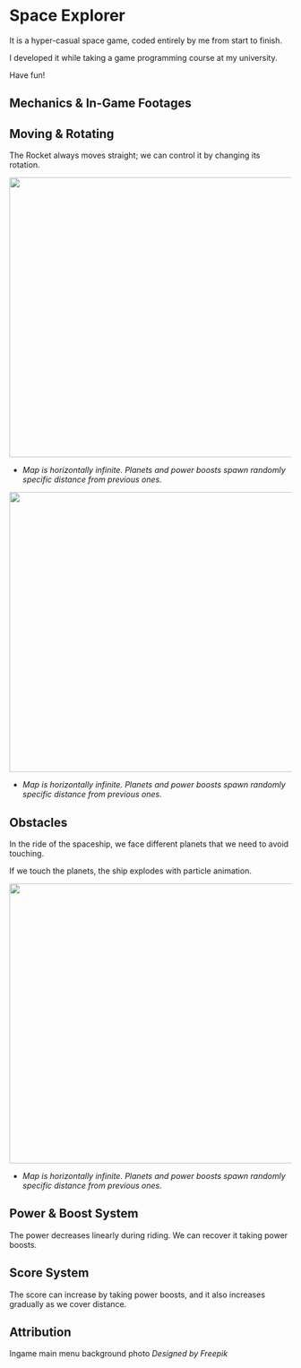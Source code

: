 # Space Explorer

  It is a hyper-casual space game, coded entirely by me from start to finish.
  
  I developed it while taking a game programming course at my university. 
  
  Have fun!


## Mechanics & In-Game Footages

## Moving & Rotating
  The Rocket always moves straight; we can control it by changing its rotation.

  <img src="https://github.com/user-attachments/assets/038d865e-d5cc-4a71-b9bb-7a6b1453c02d" width="750" height="500">
  
  * *Map is horizontally infinite. Planets and power boosts spawn randomly specific distance from previous ones.* 

  <img src="https://github.com/user-attachments/assets/72acab65-a53c-45ce-bb8d-a7e10ff16596" width="750" height="500">

  * *Map is horizontally infinite. Planets and power boosts spawn randomly specific distance from previous ones.* 


## Obstacles
In the ride of the spaceship, we face different planets that we need to avoid touching.

If we touch the planets, the ship explodes with particle animation.

<img src="https://github.com/user-attachments/assets/a181a132-c4d4-45ca-ac40-e49a046cae5d" width="850" height="500">

* *Map is horizontally infinite. Planets and power boosts spawn randomly specific distance from previous ones.* 

## Power & Boost System
The power decreases linearly during riding. We can recover it taking power boosts.

## Score System
The score can increase by taking power boosts, and it also increases gradually as we cover distance.

## Attribution
Ingame main menu background photo *Designed by Freepik*
